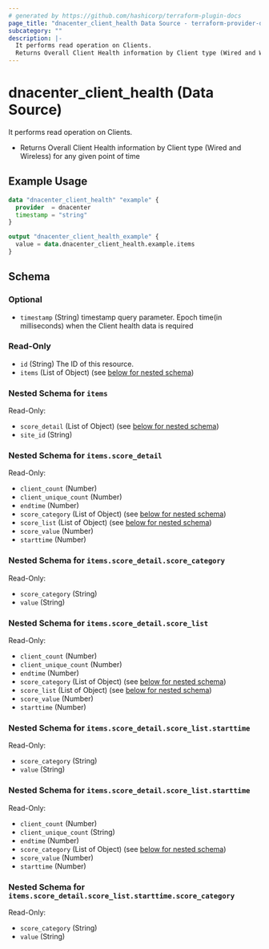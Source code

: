 ```yaml
---
# generated by https://github.com/hashicorp/terraform-plugin-docs
page_title: "dnacenter_client_health Data Source - terraform-provider-dnacenter"
subcategory: ""
description: |-
  It performs read operation on Clients.
  Returns Overall Client Health information by Client type (Wired and Wireless) for any given point of time
---
```


# dnacenter_client_health (Data Source)

It performs read operation on Clients.

- Returns Overall Client Health information by Client type (Wired and Wireless) for any given point of time

## Example Usage

```terraform
data "dnacenter_client_health" "example" {
  provider  = dnacenter
  timestamp = "string"
}

output "dnacenter_client_health_example" {
  value = data.dnacenter_client_health.example.items
}
```

<!-- schema generated by tfplugindocs -->
## Schema

### Optional

- `timestamp` (String) timestamp query parameter. Epoch time(in milliseconds) when the Client health data is required

### Read-Only

- `id` (String) The ID of this resource.
- `items` (List of Object) (see [below for nested schema](#nestedatt--items))

<a id="nestedatt--items"></a>
### Nested Schema for `items`

Read-Only:

- `score_detail` (List of Object) (see [below for nested schema](#nestedobjatt--items--score_detail))
- `site_id` (String)

<a id="nestedobjatt--items--score_detail"></a>
### Nested Schema for `items.score_detail`

Read-Only:

- `client_count` (Number)
- `client_unique_count` (Number)
- `endtime` (Number)
- `score_category` (List of Object) (see [below for nested schema](#nestedobjatt--items--score_detail--score_category))
- `score_list` (List of Object) (see [below for nested schema](#nestedobjatt--items--score_detail--score_list))
- `score_value` (Number)
- `starttime` (Number)

<a id="nestedobjatt--items--score_detail--score_category"></a>
### Nested Schema for `items.score_detail.score_category`

Read-Only:

- `score_category` (String)
- `value` (String)


<a id="nestedobjatt--items--score_detail--score_list"></a>
### Nested Schema for `items.score_detail.score_list`

Read-Only:

- `client_count` (Number)
- `client_unique_count` (Number)
- `endtime` (Number)
- `score_category` (List of Object) (see [below for nested schema](#nestedobjatt--items--score_detail--score_list--score_category))
- `score_list` (List of Object) (see [below for nested schema](#nestedobjatt--items--score_detail--score_list--score_list))
- `score_value` (Number)
- `starttime` (Number)

<a id="nestedobjatt--items--score_detail--score_list--score_category"></a>
### Nested Schema for `items.score_detail.score_list.starttime`

Read-Only:

- `score_category` (String)
- `value` (String)


<a id="nestedobjatt--items--score_detail--score_list--score_list"></a>
### Nested Schema for `items.score_detail.score_list.starttime`

Read-Only:

- `client_count` (Number)
- `client_unique_count` (String)
- `endtime` (Number)
- `score_category` (List of Object) (see [below for nested schema](#nestedobjatt--items--score_detail--score_list--starttime--score_category))
- `score_value` (Number)
- `starttime` (Number)

<a id="nestedobjatt--items--score_detail--score_list--starttime--score_category"></a>
### Nested Schema for `items.score_detail.score_list.starttime.score_category`

Read-Only:

- `score_category` (String)
- `value` (String)


